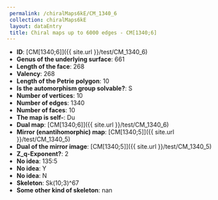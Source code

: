 ```yaml
--- 
 permalink: /chiralMaps6kE/CM_1340_6 
 collection: chiralMaps6kE
 layout: dataEntry
 title: Chiral maps up to 6000 edges - CM[1340;6]
---
```


- **ID**: [CM[1340;6]]({{ site.url }}/test/CM_1340_6)
- **Genus of the underlying surface**: 661
- **Length of the face**: 268
- **Valency**: 268
- **Length of the Petrie polygon**: 10
- **Is the automorphism group solvable?**: S
- **Number of vertices**: 10
- **Number of edges**: 1340
- **Number of faces**: 10
- **The map is self-**: Du
- **Dual map**: [CM[1340;6]]({{ site.url }}/test/CM_1340_6)
- **Mirror (enantihomorphic) map**: [CM[1340;5]]({{ site.url }}/test/CM_1340_5)
- **Dual of the mirror image**: [CM[1340;5]]({{ site.url }}/test/CM_1340_5)
- **Z_q-Exponent?**: 2
- **No idea**:  135:5
- **No idea**: Y
- **No idea**: N
- **Skeleton**: Sk(10;3)^67
- **Some other kind of skeleton**: nan
